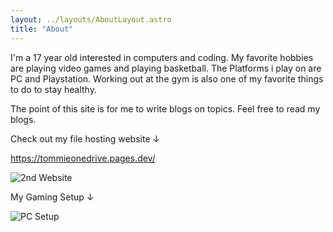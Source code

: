 ```yaml
---
layout: ../layouts/AboutLayout.astro
title: "About"
---
```

I'm a 17 year old interested in computers and coding. My favorite hobbies are playing video games and playing basketball. The Platforms i play on are PC and Playstation. Working out at the gym is also one of my favorite things to do to stay healthy. 

The point of this site is for me to write blogs on topics. Feel free to read my blogs.

Check out my file hosting website ↓

https://tommieonedrive.pages.dev/

![2nd Website](@assets/images/2ndwebsite.PNG)

My Gaming Setup ↓

![PC Setup](@assets/images/pcsetup.png)


